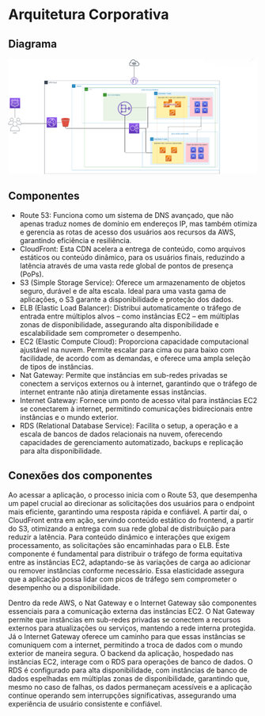 # Arquitetura Corporativa

## Diagrama
![Arquitetura Corporativa](./img/arquitetura_corporativa.png)

## Componentes
- Route 53: Funciona como um sistema de DNS avançado, que não apenas traduz nomes de domínio em endereços IP, mas também otimiza e gerencia as rotas de acesso dos usuários aos recursos da AWS, garantindo eficiência e resiliência.
- CloudFront: Esta CDN acelera a entrega de conteúdo, como arquivos estáticos ou conteúdo dinâmico, para os usuários finais, reduzindo a latência através de uma vasta rede global de pontos de presença (PoPs).
- S3 (Simple Storage Service): Oferece um armazenamento de objetos seguro, durável e de alta escala. Ideal para uma vasta gama de aplicações, o S3 garante a disponibilidade e proteção dos dados.
- ELB (Elastic Load Balancer): Distribui automaticamente o tráfego de entrada entre múltiplos alvos – como instâncias EC2 – em múltiplas zonas de disponibilidade, assegurando alta disponibilidade e escalabilidade sem comprometer o desempenho.
- EC2 (Elastic Compute Cloud): Proporciona capacidade computacional ajustável na nuvem. Permite escalar para cima ou para baixo com facilidade, de acordo com as demandas, e oferece uma ampla seleção de tipos de instâncias.
- Nat Gateway: Permite que instâncias em sub-redes privadas se conectem a serviços externos ou à internet, garantindo que o tráfego de internet entrante não atinja diretamente essas instâncias.
- Internet Gateway: Fornece um ponto de acesso vital para instâncias EC2 se conectarem à internet, permitindo comunicações bidirecionais entre instâncias e o mundo exterior.
- RDS (Relational Database Service): Facilita o setup, a operação e a escala de bancos de dados relacionais na nuvem, oferecendo capacidades de gerenciamento automatizado, backups e replicação para alta disponibilidade.

## Conexões dos componentes
Ao acessar a aplicação, o processo inicia com o Route 53, que desempenha um papel crucial ao direcionar as solicitações dos usuários para o endpoint mais eficiente, garantindo uma resposta rápida e confiável. A partir daí, o CloudFront entra em ação, servindo conteúdo estático do frontend, a partir do S3, otimizando a entrega com sua rede global de distribuição para reduzir a latência. Para conteúdo dinâmico e interações que exigem processamento, as solicitações são encaminhadas para o ELB. Este componente é fundamental para distribuir o tráfego de forma equitativa entre as instâncias EC2, adaptando-se às variações de carga ao adicionar ou remover instâncias conforme necessário. Essa elasticidade assegura que a aplicação possa lidar com picos de tráfego sem comprometer o desempenho ou a disponibilidade.

Dentro da rede AWS, o Nat Gateway e o Internet Gateway são componentes essenciais para a comunicação externa das instâncias EC2. O Nat Gateway permite que instâncias em sub-redes privadas se conectem a recursos externos para atualizações ou serviços, mantendo a rede interna protegida. Já o Internet Gateway oferece um caminho para que essas instâncias se comuniquem com a internet, permitindo a troca de dados com o mundo exterior de maneira segura. O backend da aplicação, hospedado nas instâncias EC2, interage com o RDS para operações de banco de dados. O RDS é configurado para alta disponibilidade, com instâncias de banco de dados espelhadas em múltiplas zonas de disponibilidade, garantindo que, mesmo no caso de falhas, os dados permaneçam acessíveis e a aplicação continue operando sem interrupções significativas, assegurando uma experiência de usuário consistente e confiável.

